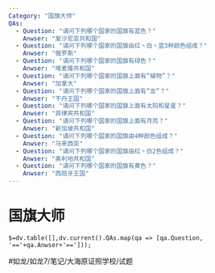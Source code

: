```yaml
---
Category: "国旗大师"
QAs:
  - Question: "请问下列哪个国家的国旗有蓝色？"
    Anwser: "爱沙尼亚共和国"
  - Question: "请问下列哪个国家的国旗由红丶白丶蓝3种颜色组成？"
    Anwser: "俄罗斯"
  - Question: "请问下列哪个国家的国旗有绿色？"
    Anwser: "喀麦隆共和国"
  - Question: "请问下列哪个国家的国旗上面有“植物”？"
    Anwser: "加拿大"
  - Question: "请问下列哪个国家的国旗上面有“龙”？"
    Anwser: "不丹王国"
  - Question: "请问下列哪个国家的国旗上面有太阳和星星？"
    Anwser: "菲律宾共和国"
  - Question: "请问下列哪个国家的国旗上面有月亮？"
    Anwser: "新加坡共和国"
  - Question: "请问下列哪个国家的国旗由4种颜色组成？"
    Anwser: "马来西亚"
  - Question: "请问下列哪个国家的国旗由红丶白2色组成？"
    Anwser: "奥利地共和国"
  - Question: "请问下列哪个国家的国旗有黄色？"
    Anwser: "西班牙王国"
---
```

# 国旗大师
`$=dv.table([],dv.current().QAs.map(qa => [qa.Question, '=='+qa.Anwser+'==']));`

#如龙/如龙7/笔记/大海原证照学校/试题